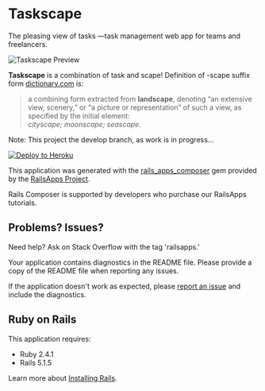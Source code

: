 Taskscape
================

The pleasing view of tasks —task management web app for teams and freelancers.

![Taskscape Preview](/preview.gif?raw=true "Preview")

**Taskscape** is a combination of task and scape! Definition of -scape suffix form [dictionary.com](http://www.dictionary.com/browse/scape) is:
>a combining form extracted from **landscape**, denoting “an extensive view, scenery,” or “a picture or representation” of such a view, as specified by the initial element: <br>*cityscape; moonscape; seascape*.

Note: This project the develop branch, as work is in progress...

[![Deploy to Heroku](https://www.herokucdn.com/deploy/button.png)](https://heroku.com/deploy)

This application was generated with the [rails_apps_composer](https://github.com/RailsApps/rails_apps_composer) gem
provided by the [RailsApps Project](http://railsapps.github.io/).

Rails Composer is supported by developers who purchase our RailsApps tutorials.

Problems? Issues?
-----------

Need help? Ask on Stack Overflow with the tag 'railsapps.'

Your application contains diagnostics in the README file. Please provide a copy of the README file when reporting any issues.

If the application doesn't work as expected, please [report an issue](https://github.com/RailsApps/rails_apps_composer/issues)
and include the diagnostics.

Ruby on Rails
-------------

This application requires:

- Ruby 2.4.1
- Rails 5.1.5

Learn more about [Installing Rails](http://railsapps.github.io/installing-rails.html).


